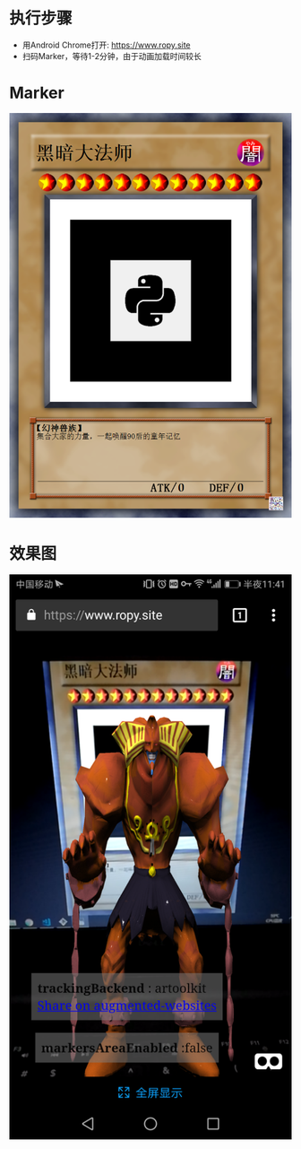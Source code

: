 
# 执行步骤
- 用Android Chrome打开: https://www.ropy.site
- 扫码Marker，等待1-2分钟，由于动画加载时间较长

# Marker
![](marker.png)


# 效果图
![](screenshot.png)

